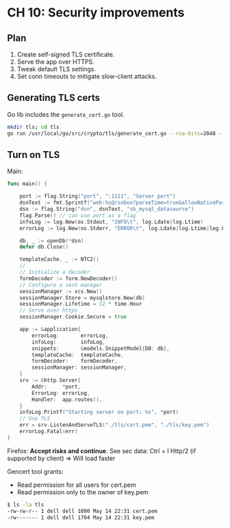 # CH 10: Security improvements 

## Plan 

1. Create self-signed TLS certificate.
2. Serve the app over HTTPS.
3. Tweak default TLS settings. 
4. Set conn timeouts to mitigate slow-client attacks. 

## Generating TLS certs 

Go lib includes the `generate_cert.go` tool. 

```sh
mkdir tls; cd tls
go run /usr/local/go/src/crypto/tls/generate_cert.go --rsa-bits=2048 --host=localhost
```

## Turn on TLS
Main: 
```go
func main() {

	port := flag.String("port", ":1111", "Server port")
	dsnText := fmt.Sprintf("web:%s@/snbox?parseTime=true&allowNativePasswords=true", pwd)
	dsn := flag.String("dsn", dsnText, "sb_mysql_datasource")
	flag.Parse() // can use port as a flag
	infoLog := log.New(os.Stdout, "INFO\t", log.Ldate|log.Ltime)
	errorLog := log.New(os.Stderr, "ERROR\t", log.Ldate|log.Ltime|log.Lshortfile)

	db, _ := openDb(*dsn)
	defer db.Close()

	templateCache, _ := NTC2()
    // 
	// Initialize a decoder
	formDecoder := form.NewDecoder()
	// Configure a sesh manager
	sessionManager := scs.New()
	sessionManager.Store = mysqlstore.New(db)
	sessionManager.Lifetime = 12 * time.Hour
	// Serve over https
	sessionManager.Cookie.Secure = true

	app := &application{
		errorLog:       errorLog,
		infoLog:        infoLog,
		snippets:       &models.SnippetModel{DB: db},
		templateCache:  templateCache,
		formDecoder:    formDecoder,
		sessionManager: sessionManager,
	}
	srv := &http.Server{
		Addr:     *port,
		ErrorLog: errorLog,
		Handler:  app.routes(),
	}
	infoLog.Printf("Starting server on port: %s", *port)
	// Use TLS
	err = srv.ListenAndServeTLS("./tls/cert.pem", "./tls/key.pem")
	errorLog.Fatal(err)
}
```
Firefox: **Accept risks and continue**. 
See sec data: Ctrl + I
Http/2 (if supported by client) => Will load faster

Gencert tool grants: 
* Read permission for all users for cert.pem
* Read permission only to the owner of key.pem 

```sh
$ ls -la tls
-rw-rw-r-- 1 dell dell 1090 May 14 22:31 cert.pem
-rw------- 1 dell dell 1704 May 14 22:31 key.pem
```

